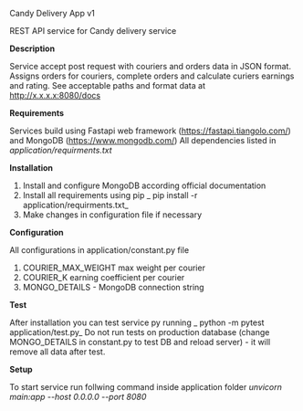 Candy Delivery App v1

REST API service for Candy delivery service

**Description**

Service accept post request with couriers and orders data in JSON format. Assigns orders for couriers, complete orders and calculate curiers earnings and rating.
See acceptable paths and format data at http://x.x.x.x:8080/docs

**Requirements**

Services build using Fastapi web framework (https://fastapi.tiangolo.com/) and MongoDB (https://www.mongodb.com/)
All dependencies listed in _application/requirments.txt_

**Installation**

1. Install and configure MongoDB according official documentation
2. Install all requirements using pip
_    pip install -r application/requirments.txt_
3. Make changes in configuration file if necessary

**Configuration**

All configurations in application/constant.py file
1. COURIER_MAX_WEIGHT max weight per courier
2. COURIER_K earning coefficient per courier
3. MONGO_DETAILS - MongoDB connection string

**Test**

After installation you can test service py running
 _   python -m pytest application/test.py_
Do not run tests on production database (change MONGO_DETAILS in constant.py to test DB and reload server) - it will remove all data after test.

**Setup**

To start service run follwing command inside application folder
_unvicorn main:app --host 0.0.0.0 --port 8080_
